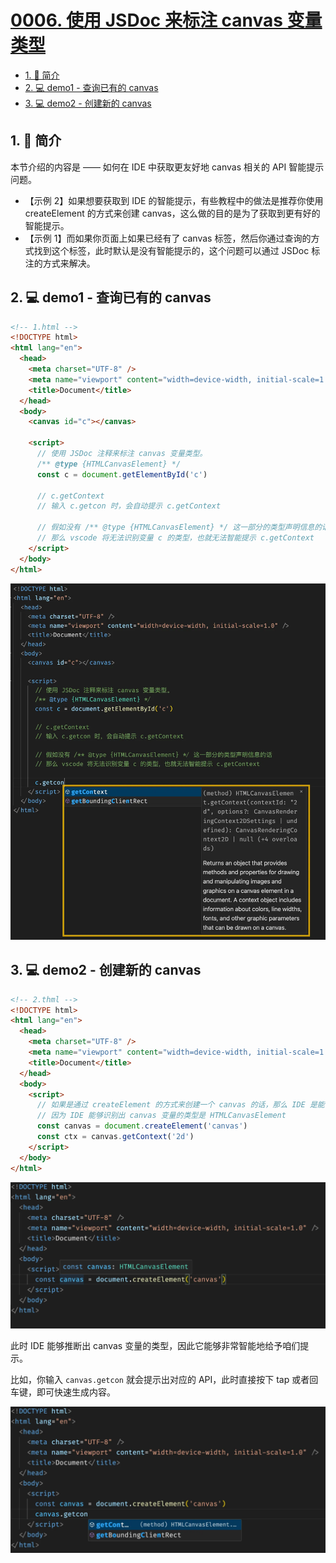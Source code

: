 # [0006. 使用 JSDoc 来标注 canvas 变量类型](https://github.com/Tdahuyou/TNotes.template/tree/main/notes/0006.%20%E4%BD%BF%E7%94%A8%20JSDoc%20%E6%9D%A5%E6%A0%87%E6%B3%A8%20canvas%20%E5%8F%98%E9%87%8F%E7%B1%BB%E5%9E%8B)

<!-- region:toc -->
- [1. 📝 简介](#1--简介)
- [2. 💻 demo1 - 查询已有的 canvas](#2--demo1---查询已有的-canvas)
- [3. 💻 demo2 - 创建新的 canvas](#3--demo2---创建新的-canvas)
<!-- endregion:toc -->

## 1. 📝 简介

本节介绍的内容是 —— 如何在 IDE 中获取更友好地 canvas 相关的 API 智能提示问题。
- 【示例 2】如果想要获取到 IDE 的智能提示，有些教程中的做法是推荐你使用 createElement 的方式来创建 canvas，这么做的目的是为了获取到更有好的智能提示。
- 【示例 1】而如果你页面上如果已经有了 canvas 标签，然后你通过查询的方式找到这个标签，此时默认是没有智能提示的，这个问题可以通过 JSDoc 标注的方式来解决。

## 2. 💻 demo1 - 查询已有的 canvas

```html
<!-- 1.html -->
<!DOCTYPE html>
<html lang="en">
  <head>
    <meta charset="UTF-8" />
    <meta name="viewport" content="width=device-width, initial-scale=1.0" />
    <title>Document</title>
  </head>
  <body>
    <canvas id="c"></canvas>

    <script>
      // 使用 JSDoc 注释来标注 canvas 变量类型。
      /** @type {HTMLCanvasElement} */
      const c = document.getElementById('c')

      // c.getContext
      // 输入 c.getcon 时，会自动提示 c.getContext

      // 假如没有 /** @type {HTMLCanvasElement} */ 这一部分的类型声明信息的话
      // 那么 vscode 将无法识别变量 c 的类型，也就无法智能提示 c.getContext
    </script>
  </body>
</html>
```

![](assets/2024-10-03-23-00-31.png)

## 3. 💻 demo2 - 创建新的 canvas

```html
<!-- 2.thml -->
<!DOCTYPE html>
<html lang="en">
  <head>
    <meta charset="UTF-8" />
    <meta name="viewport" content="width=device-width, initial-scale=1.0" />
    <title>Document</title>
  </head>
  <body>
    <script>
      // 如果是通过 createElement 的方式来创建一个 canvas 的话，那么 IDE 是能够给我们提示的。
      // 因为 IDE 能够识别出 canvas 变量的类型是 HTMLCanvasElement
      const canvas = document.createElement('canvas')
      const ctx = canvas.getContext('2d')
    </script>
  </body>
</html>
```

![](assets/2024-10-03-23-01-15.png)

此时 IDE 能够推断出 canvas 变量的类型，因此它能够非常智能地给予咱们提示。

比如，你输入 `canvas.getcon` 就会提示出对应的 API，此时直接按下 tap 或者回车键，即可快速生成内容。

![](assets/2024-10-03-23-01-33.png)
